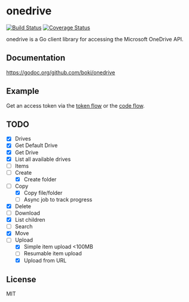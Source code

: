 # onedrive

[![Build Status](https://travis-ci.org/ggordan/onedrive.svg?branch=master)](https://travis-ci.org/ggordan/onedrive) [![Coverage Status](https://coveralls.io/repos/ggordan/onedrive/badge.svg?branch=master)](https://coveralls.io/r/ggordan/onedrive?branch=master)

onedrive is a Go client library for accessing the Microsoft OneDrive API.

## Documentation

https://godoc.org/github.com/boki/onedrive

## Example

Get an access token via the [token flow](http://onedrive.github.io/auth/msa_oauth.htm#token-flow) or the [code flow](http://onedrive.github.io/auth/msa_oauth.htm#code-flow).

## TODO

- [x] Drives
 - [x] Get Default Drive
 - [x] Get Drive
 - [x] List all available drives
- [ ] Items
 - [ ] Create
 	- [x] Create folder
 - [ ] Copy
 	- [x] Copy file/folder
 	- [ ] Async job to track progress
 - [x] Delete
 - [ ] Download
 - [x] List children
 - [ ] Search
 - [x] Move
 - [ ] Upload
 	- [x] Simple item upload <100MB
 	- [ ] Resumable item upload
 	- [x] Upload from URL

## License

MIT
